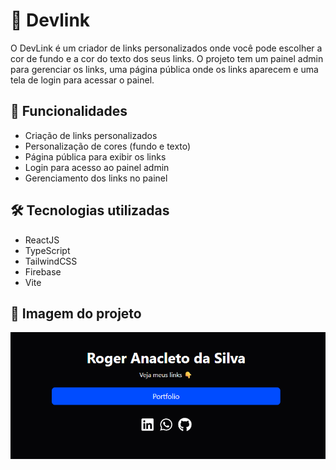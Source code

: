 # 💱 Devlink

O DevLink é um criador de links personalizados onde você pode escolher a cor de fundo e a cor do texto dos seus links. O projeto tem um painel admin para gerenciar os links, uma página pública onde os links aparecem e uma tela de login para acessar o painel.

## 🚀 Funcionalidades

- Criação de links personalizados
- Personalização de cores (fundo e texto)
- Página pública para exibir os links
- Login para acesso ao painel admin
- Gerenciamento dos links no painel

## 🛠️ Tecnologias utilizadas

- ReactJS
- TypeScript
- TailwindCSS
- Firebase
- Vite

## 📸 Imagem do projeto
![alt text](image.png)